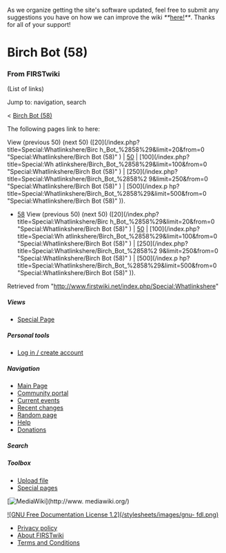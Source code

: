 As we organize getting the site's software updated, feel free to submit any
suggestions you have on how we can improve the wiki
_**_[here!](/index.php/User:Hallry/Suggestions "User:Hallry/Suggestions"
)_**_. Thanks for all of your support!

# Birch Bot (58)

### From FIRSTwiki

(List of links)

Jump to: navigation, search

&lt; [Birch Bot (58)](/index.php?title=Birch_Bot_%2858%29&redirect=no "Birch
Bot \(58\)" )  

The following pages link to here:

View (previous 50) (next 50) ([20](/index.php?title=Special:Whatlinkshere/Birc
h_Bot_%2858%29&limit=20&from=0 "Special:Whatlinkshere/Birch Bot \(58\)" ) |
[50](/index.php?title=Special:Whatlinkshere/Birch_Bot_%2858%29&limit=50&from=0
"Special:Whatlinkshere/Birch Bot \(58\)" ) | [100](/index.php?title=Special:Wh
atlinkshere/Birch_Bot_%2858%29&limit=100&from=0 "Special:Whatlinkshere/Birch
Bot \(58\)" ) | [250](/index.php?title=Special:Whatlinkshere/Birch_Bot_%2858%2
9&limit=250&from=0 "Special:Whatlinkshere/Birch Bot \(58\)" ) | [500](/index.p
hp?title=Special:Whatlinkshere/Birch_Bot_%2858%29&limit=500&from=0
"Special:Whatlinkshere/Birch Bot \(58\)" )).

  * [58](/index.php/58 "58" )
View (previous 50) (next 50) ([20](/index.php?title=Special:Whatlinkshere/Birc
h_Bot_%2858%29&limit=20&from=0 "Special:Whatlinkshere/Birch Bot \(58\)" ) |
[50](/index.php?title=Special:Whatlinkshere/Birch_Bot_%2858%29&limit=50&from=0
"Special:Whatlinkshere/Birch Bot \(58\)" ) | [100](/index.php?title=Special:Wh
atlinkshere/Birch_Bot_%2858%29&limit=100&from=0 "Special:Whatlinkshere/Birch
Bot \(58\)" ) | [250](/index.php?title=Special:Whatlinkshere/Birch_Bot_%2858%2
9&limit=250&from=0 "Special:Whatlinkshere/Birch Bot \(58\)" ) | [500](/index.p
hp?title=Special:Whatlinkshere/Birch_Bot_%2858%29&limit=500&from=0
"Special:Whatlinkshere/Birch Bot \(58\)" )).

Retrieved from "<http://www.firstwiki.net/index.php/Special:Whatlinkshere>"

##### Views

  * [Special Page](/index.php/Special:Whatlinkshere/Birch_Bot_%2858%29)

##### Personal tools

  * [Log in / create account](/index.php?title=Special:Userlogin&returnto=Special:Whatlinkshere)

[](/index.php/Main_Page "Main Page" )

##### Navigation

  * [Main Page](/index.php/Main_Page)
  * [Community portal](/index.php/FIRSTwiki:Community_portal)
  * [Current events](/index.php/Current_events)
  * [Recent changes](/index.php/Special:Recentchanges)
  * [Random page](/index.php/Special:Random)
  * [Help](/index.php/FIRSTwiki:Help)
  * [Donations](/index.php/FIRSTwiki:Site_support)

##### Search



##### Toolbox

  * [Upload file](/index.php/Special:Upload)
  * [Special pages](/index.php/Special:Specialpages)

[![MediaWiki](/skins/common/images/poweredby_mediawiki_88x31.png)](http://www.
mediawiki.org/)

[![GNU Free Documentation License 1.2](/stylesheets/images/gnu-
fdl.png)](http://www.gnu.org/copyleft/fdl.html)

  * [Privacy policy](/index.php/FIRSTwiki:Privacy_policy "FIRSTwiki:Privacy policy" )
  * [About FIRSTwiki](/index.php/FIRSTwiki:About "FIRSTwiki:About" )
  * [Terms and Conditions](/index.php/FIRSTwiki:Terms_and_conditions "FIRSTwiki:Terms and conditions" )

